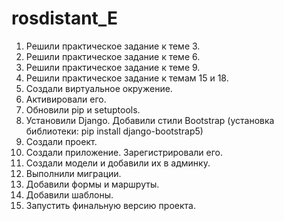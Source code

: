 # rosdistant_E

1. Решили практическое задание к теме 3. 
2. Решили практическое задание к теме 6.
3. Решили практическое задание к теме 9.
4. Решили практическое задание к темам 15 и 18.
5. Создали виртуальное окружение. 
6. Активировали его. 
7. Обновили pip и setuptools.
8. Установили Django. Добавили стили Bootstrap (установка библиотеки: pip install django-bootstrap5)
9. Создали проект. 
10. Создали приложение. Зарегистрировали его. 
11. Создали модели и добавили их в админку. 
12. Выполнили миграции. 
13. Добавили формы и маршруты. 
14. Добавили шаблоны. 
14. Запустить финальную версию проекта. 